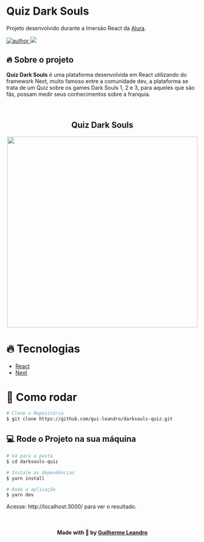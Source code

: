 # Quiz Dark Souls
Projeto desenvolvido durante a Imersão React da [Alura](https://www.alura.com.br/).

<p>
  <a href="https://github.com/gui-leandro">
      <img src="https://img.shields.io/badge/author-guileandro-blue?style=flat-square" alt="author">
  </a>
  <img src="https://img.shields.io/github/languages/count/gui-leandro/darksouls-quiz?color=blue&style=flat-square">
</p>

## 🔥 Sobre o projeto

**Quiz Dark Souls** é uma plataforma desenvolvida em React utilizando do framework Next, muito famoso entre a comunidade dev, a plataforma se trata de um Quiz sobre os games Dark Souls 1, 2 e 3, para aqueles que são fãs, possam medir seus conhecimentos sobre a franquia.

<br>

<h2 align=center> Quiz Dark Souls </h2>
<p align=center>
  <img width="500px" src="https://github.com/gui-leandro/darksouls-quiz/blob/master/.github/quiz.gif">
</p>

# :fire: Tecnologias
    
* [React](https://reactjs.org/)          
* [Next](https://nextjs.org/) 

# :construction_worker: Como rodar
```bash
# Clone o Repositório
$ git clone https://github.com/gui-leandro/darksouls-quiz.git
```

## 💻 Rode o Projeto na sua máquina

```bash
# Vá para a pasta
$ cd darksouls-quiz

# Instale as dependências
$ yarn install

# Rode a aplicação
$ yarn dev
```
Acesse: http://localhost:3000/ para ver o resultado.

<br>

<h4 align=center>Made with 💙 by <a href="https://www.linkedin.com/in/guirdy1/">Guilherme Leandro</a></h4>
